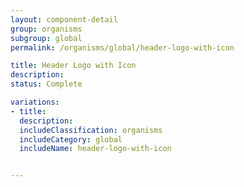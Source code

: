 ```yaml
---
layout: component-detail
group: organisms
subgroup: global
permalink: /organisms/global/header-logo-with-icon

title: Header Logo with Icon
description:
status: Complete

variations:
- title:
  description:
  includeClassification: organisms
  includeCategory: global
  includeName: header-logo-with-icon


---
```

